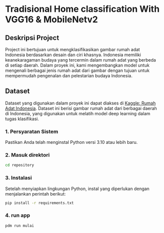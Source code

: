 # Tradisional Home classification With VGG16 & MobileNetv2

## Deskripsi Project
Project ini bertujuan untuk mengklasifikasikan gambar rumah adat Indonesia berdasarkan desain dan ciri khasnya. Indonesia memiliki keanekaragaman budaya yang tercermin dalam rumah adat yang berbeda di setiap daerah. Dalam proyek ini, kami mengembangkan model untuk mengenali berbagai jenis rumah adat dari gambar dengan tujuan untuk mempermudah pengenalan dan pelestarian budaya Indonesia.

## Dataset
Dataset yang digunakan dalam proyek ini dapat diakses di [Kaggle: Rumah Adat Indonesia](https://www.kaggle.com/datasets/rariffirmansah/rumah-adat). Dataset ini berisi gambar rumah adat dari berbagai daerah di Indonesia, yang digunakan untuk melatih model deep learning dalam tugas klasifikasi.

### 1. Persyaratan Sistem
Pastikan Anda telah menginstal Python versi 3.10 atau lebih baru.

### 2. Masuk direktori
```bash
cd repository
```

### 3. Instalasi 
Setelah menyiapkan lingkungan Python, instal yang diperlukan dengan menjalankan perintah berikut:
```bash
pip install -r requirements.txt
```

### 4. run app
```bash
pdm run mulai
```


